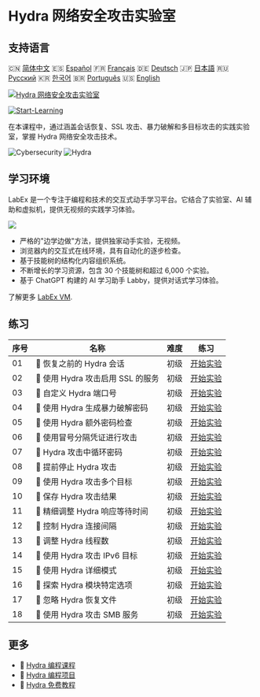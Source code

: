 # Hydra 网络安全攻击实验室

## 支持语言

🇨🇳 [简体中文](README_zh.md) 🇪🇸 [Español](README_es.md) 🇫🇷 [Français](README_fr.md) 🇩🇪 [Deutsch](README_de.md) 🇯🇵 [日本語](README_ja.md) 🇷🇺 [Русский](README_ru.md) 🇰🇷 [한국어](README_ko.md) 🇧🇷 [Português](README_pt.md) 🇺🇸 [English](README.md) 

[![Hydra 网络安全攻击实验室](https://cover-creator.labex.io/hydra-cybersecurity-attack-labs.png?lang=zh)](https://labex.io/zh/courses/hydra-cybersecurity-attack-labs)

[![Start-Learning](https://img.shields.io/badge/Start-Learning-whitesmoke?style=for-the-badge)](https://labex.io/zh/courses/hydra-cybersecurity-attack-labs)

在本课程中，通过涵盖会话恢复、SSL 攻击、暴力破解和多目标攻击的实践实验室，掌握 Hydra 网络安全攻击技术。

![Cybersecurity](https://img.shields.io/badge/Cybersecurity-whitesmoke?style=for-the-badge&logo=cybersecurity)
![Hydra](https://img.shields.io/badge/Hydra-whitesmoke?style=for-the-badge&logo=hydra)


## 学习环境

LabEx 是一个专注于编程和技术的交互式动手学习平台。它结合了实验室、AI 辅助和虚拟机，提供无视频的实践学习体验。

![](https://tutorial-screenshot.getvm.io/images/vm-1725247253.png)

- 严格的"边学边做"方法，提供独家动手实验，无视频。
- 浏览器内的交互式在线环境，具有自动化的逐步检查。
- 基于技能树的结构化内容组织系统。
- 不断增长的学习资源，包含 30 个技能树和超过 6,000 个实验。
- 基于 ChatGPT 构建的 AI 学习助手 Labby，提供对话式学习体验。

了解更多 [LabEx VM](https://support.labex.io/using-labex/virtual-machine).

## 练习

|   序号 | 名称                              | 难度   | 练习                                                                                                                        |
|--------|-----------------------------------|--------|-----------------------------------------------------------------------------------------------------------------------------|
|     01 | 📖 恢复之前的 Hydra 会话          | 初级   | <a target='_blank' href='https://labex.io/zh/tutorials/hydra-restore-a-previous-hydra-session-550772'>开始实验</a>          |
|     02 | 📖 使用 Hydra 攻击启用 SSL 的服务 | 初级   | <a target='_blank' href='https://labex.io/zh/tutorials/hydra-attack-ssl-enabled-services-with-hydra-550762'>开始实验</a>    |
|     03 | 📖 自定义 Hydra 端口号            | 初级   | <a target='_blank' href='https://labex.io/zh/tutorials/hydra-customize-hydra-port-numbers-550765'>开始实验</a>              |
|     04 | 📖 使用 Hydra 生成暴力破解密码    | 初级   | <a target='_blank' href='https://labex.io/zh/tutorials/hydra-generate-passwords-with-hydra-brute-force-550769'>开始实验</a> |
|     05 | 📖 使用 Hydra 额外密码检查        | 初级   | <a target='_blank' href='https://labex.io/zh/tutorials/hydra-use-additional-hydra-password-checks-550776'>开始实验</a>      |
|     06 | 📖 使用冒号分隔凭证进行攻击       | 初级   | <a target='_blank' href='https://labex.io/zh/tutorials/hydra-attack-with-colon-separated-credentials-550763'>开始实验</a>   |
|     07 | 📖 Hydra 攻击中循环密码           | 初级   | <a target='_blank' href='https://labex.io/zh/tutorials/hydra-loop-passwords-in-hydra-attacks-550771'>开始实验</a>           |
|     08 | 📖 提前停止 Hydra 攻击            | 初级   | <a target='_blank' href='https://labex.io/zh/tutorials/hydra-stop-hydra-attacks-early-550774'>开始实验</a>                  |
|     09 | 📖 使用 Hydra 攻击多个目标        | 初级   | <a target='_blank' href='https://labex.io/zh/tutorials/hydra-attack-multiple-targets-with-hydra-550760'>开始实验</a>        |
|     10 | 📖 保存 Hydra 攻击结果            | 初级   | <a target='_blank' href='https://labex.io/zh/tutorials/hydra-save-hydra-attack-results-550773'>开始实验</a>                 |
|     11 | 📖 精细调整 Hydra 响应等待时间    | 初级   | <a target='_blank' href='https://labex.io/zh/tutorials/hydra-fine-tune-hydra-response-wait-times-550768'>开始实验</a>       |
|     12 | 📖 控制 Hydra 连接间隔            | 初级   | <a target='_blank' href='https://labex.io/zh/tutorials/hydra-control-hydra-connection-intervals-550764'>开始实验</a>        |
|     13 | 📖 调整 Hydra 线程数              | 初级   | <a target='_blank' href='https://labex.io/zh/tutorials/hydra-adjust-hydra-thread-counts-550758'>开始实验</a>                |
|     14 | 📖 使用 Hydra 攻击 IPv6 目标      | 初级   | <a target='_blank' href='https://labex.io/zh/tutorials/hydra-attack-ipv6-targets-with-hydra-550759'>开始实验</a>            |
|     15 | 📖 使用 Hydra 详细模式            | 初级   | <a target='_blank' href='https://labex.io/zh/tutorials/hydra-use-hydra-verbose-mode-550777'>开始实验</a>                    |
|     16 | 📖 探索 Hydra 模块特定选项        | 初级   | <a target='_blank' href='https://labex.io/zh/tutorials/hydra-explore-hydra-module-specific-options-550767'>开始实验</a>     |
|     17 | 📖 忽略 Hydra 恢复文件            | 初级   | <a target='_blank' href='https://labex.io/zh/tutorials/hydra-ignore-hydra-restore-files-550770'>开始实验</a>                |
|     18 | 📖 使用 Hydra 攻击 SMB 服务       | 初级   | <a target='_blank' href='https://labex.io/zh/tutorials/hydra-attack-smb-services-with-hydra-550761'>开始实验</a>            |

## 更多

- 🔗 [Hydra 编程课程](https://github.com/labex-labs/awesome-programming-courses)
- 🔗 [Hydra 编程项目](https://github.com/labex-labs/awesome-programming-projects)
- 🔗 [Hydra 免费教程](https://github.com/labex-labs/hydra-free-tutorials)

